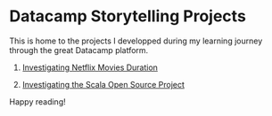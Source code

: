 # Datacamp Storytelling Projects

This is home to the projects I developped during my learning journey through the great Datacamp platform.

1. [Investigating Netflix Movies Duration](https://github.com/cbohnert67/datacamp-projects/tree/main/project1)

2. [Investigating the Scala Open Source Project](https://github.com/cbohnert67/datacamp-projects/tree/main/project2)


Happy reading!
